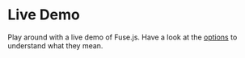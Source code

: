 # Live Demo

<TwitterFollow />

Play around with a live demo of Fuse.js. Have a look at the [options](api/options.html) to understand what they mean.

<!--
::: slot middle
Modify the `options` and/or `pattern`:
::: -->

<ClientOnly>
  <Demo />
</ClientOnly>

<Donate />
